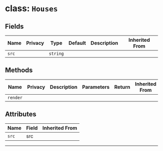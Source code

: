 # class: `Houses`

## Fields

| Name  | Privacy | Type     | Default | Description | Inherited From |
| ----- | ------- | -------- | ------- | ----------- | -------------- |
| `src` |         | `string` |         |             |                |

## Methods

| Name     | Privacy | Description | Parameters | Return | Inherited From |
| -------- | ------- | ----------- | ---------- | ------ | -------------- |
| `render` |         |             |            |        |                |

## Attributes

| Name  | Field | Inherited From |
| ----- | ----- | -------------- |
| `src` | src   |                |

<hr/>
